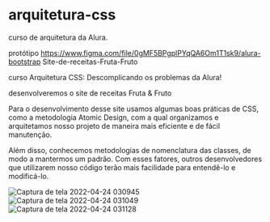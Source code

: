 # arquitetura-css




curso de arquitetura da Alura.

protótipo https://www.figma.com/file/0gMF5BPgplPYqQA6Om1T1sk9/alura-bootstrap
Site-de-receitas-Fruta-Fruto

curso Arquitetura CSS: Descomplicando os problemas da Alura!

desenvolveremos o site de receitas Fruta & Fruto

Para o desenvolvimento desse site usamos algumas boas práticas de CSS, como a metodologia Atomic Design, com a qual organizamos e arquitetamos nosso projeto de maneira mais eficiente e de fácil manutenção.

Além disso, conhecemos metodologias de nomenclatura das classes, de modo a mantermos um padrão. Com esses fatores, outros desenvolvedores que utilizarem nosso código terão mais facilidade para entendê-lo e modificá-lo.

![Captura de tela 2022-04-24 030945](https://user-images.githubusercontent.com/76417340/164959283-c324c31a-423b-49e1-a4cc-e3738786a460.png)
![Captura de tela 2022-04-24 031049](https://user-images.githubusercontent.com/76417340/164959285-98c0d6f6-3411-4dd7-826a-f1109801e423.png)
![Captura de tela 2022-04-24 031128](https://user-images.githubusercontent.com/76417340/164959290-3fd62b29-8fef-4b5b-ba83-bfbe969b2586.png)
